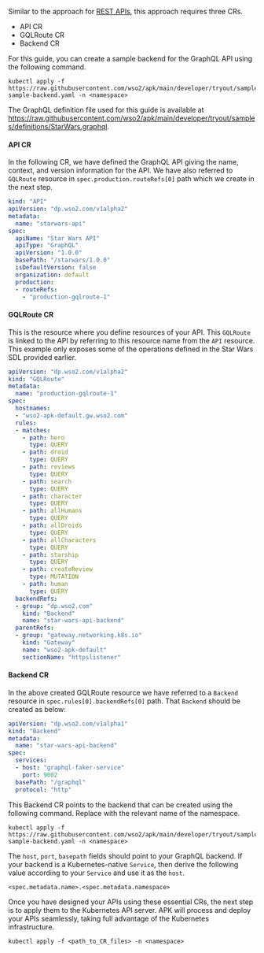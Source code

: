 Similar to the approach for [REST APIs](../rest/create-rest-api-using-crs.md), this approach requires three CRs.

- API CR
- GQLRoute CR
- Backend CR

For this guide, you can create a sample backend for the GraphQL API using the following command.
```
kubectl apply -f https://raw.githubusercontent.com/wso2/apk/main/developer/tryout/samples/gql-sample-backend.yaml -n <namespace>
```

The GraphQL definition file used for this guide is available at https://raw.githubusercontent.com/wso2/apk/main/developer/tryout/samples/definitions/StarWars.graphql.

#### API CR 

In the following CR, we have defined the GraphQL API giving the name, context, and version information for the API. We have also referred to `GQLRoute` resource in `spec.production.routeRefs[0]` path which we create in the next step.

```yaml
kind: "API"
apiVersion: "dp.wso2.com/v1alpha2"
metadata:
  name: "starwars-api"
spec:
  apiName: "Star Wars API"
  apiType: "GraphQL"
  apiVersion: "1.0.0"
  basePath: "/starwars/1.0.0"
  isDefaultVersion: false
  organization: default
  production:
  - routeRefs:
    - "production-gqlroute-1"
```

#### GQLRoute CR 

This is the resource where you define resources of your API. This `GQLRoute` is linked to the API by referring to this resource name from the `API` resource. This example only exposes some of the operations defined in the Star Wars SDL provided earlier.

```yaml
apiVersion: "dp.wso2.com/v1alpha2"
kind: "GQLRoute"
metadata:
  name: "production-gqlroute-1"
spec:
  hostnames:
  - "wso2-apk-default.gw.wso2.com"
  rules:
  - matches:
    - path: hero
      type: QUERY
    - path: droid
      type: QUERY
    - path: reviews
      type: QUERY
    - path: search
      type: QUERY
    - path: character
      type: QUERY
    - path: allHumans
      type: QUERY
    - path: allDroids
      type: QUERY
    - path: allCharacters
      type: QUERY
    - path: starship
      type: QUERY
    - path: createReview
      type: MUTATION
    - path: human
      type: QUERY
  backendRefs:
  - group: "dp.wso2.com"
    kind: "Backend"
    name: "star-wars-api-backend"
  parentRefs:
  - group: "gateway.networking.k8s.io"
    kind: "Gateway"
    name: "wso2-apk-default"
    sectionName: "httpslistener"
```

#### Backend CR 

In the above created GQLRoute resource we have referred to a `Backend` resource in `spec.rules[0].backendRefs[0]` path. That `Backend` should be created as below:

```yaml
apiVersion: "dp.wso2.com/v1alpha1"
kind: "Backend"
metadata:
  name: "star-wars-api-backend"
spec:
  services:
  - host: "graphql-faker-service"
    port: 9002
  basePath: "/graphql"
  protocol: "http"
```

This Backend CR points to the backend that can be created using the following command. Replace <namespace> with the relevant name of the namespace.

```
kubectl apply -f https://raw.githubusercontent.com/wso2/apk/main/developer/tryout/samples/gql-sample-backend.yaml -n <namespace>
```

The `host`, `port`, `basepath` fields should point to your GraphQL backend.
If your backend is a Kubernetes-native `Service`, then derive the following value according to your `Service` and use it as the `host`. 

```
<spec.metadata.name>.<spec.metadata.namespace>
```

Once you have designed your APIs using these essential CRs, the next step is to apply them to the Kubernetes API server. APK will process and deploy your APIs seamlessly, taking full advantage of the Kubernetes infrastructure.

```
kubectl apply -f <path_to_CR_files> -n <namespace>
```
